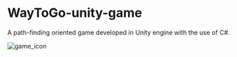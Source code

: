 # WayToGo-unity-game
A path-finding oriented game developed in Unity engine with the use of C#.

![game_icon](https://github.com/mistybanana/WayToGo-unity-game/blob/main/appstore_screenshots/icon.jpg?raw=true|width=50px)
